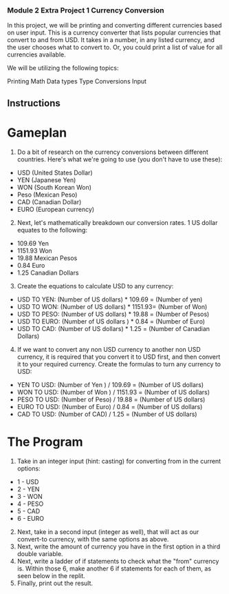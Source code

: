 ### Module 2 Extra Project 1 Currency Conversion
In this project, we will be printing and converting different currencies based on user input. This is a currency converter that lists popular currencies that convert to and from USD. It takes in a number, in any listed currency, and the user chooses what to convert to. Or, you could print a list of value for all currencies available.

We will be utilizing the following topics:

Printing
Math
Data types
Type Conversions
Input

## Instructions
# Gameplan
1. Do a bit of research on the currency conversions between different countries. Here's what we're going to use (you don't have to use these):
* USD (United States Dollar)
* YEN (Japanese Yen)
* WON (South Korean Won)
* Peso (Mexican Peso)
* CAD (Canadian Dollar)
* EURO (European currency)
2. Next, let's mathematically breakdown our conversion rates. 1 US dollar equates to the following:
* 109.69 Yen
* 1151.93 Won
* 19.88 Mexican Pesos
* 0.84 Euro
* 1.25 Canadian Dollars
3. Create the equations to calculate USD to any currency:
* USD TO YEN: (Number of US dollars) * 109.69 = (Number of yen)
* USD TO WON: (Number of US dollars) * 1151.93= (Number of Won)
* USD TO PESO: (Number of US dollars) * 19.88 = (Number of Pesos)
* USD TO EURO: (Number of US dollars ) * 0.84 = (Number of Euro)
* USD TO CAD: (Number of US dollars) * 1.25 = (Number of Canadian Dollars)
4. If we want to convert any non USD currency to another non USD currency, it is required that you convert it to USD first, and then convert it to your required currency. Create the formulas to turn any currency to USD:
* YEN TO USD: (Number of Yen ) / 109.69 = (Number of US dollars)
* WON TO USD: (Number of Won ) / 1151.93 = (Number of US dollars)
* PESO TO USD: (Number of Peso) / 19.88 = (Number of US dollars)
* EURO TO USD: (Number of Euro) / 0.84 = (Number of US dollars)
* CAD TO USD: (Number of CAD) / 1.25 = (Number of US dollars)

# The Program
1. Take in an integer input (hint: casting) for converting from in the current options:
* 1 - USD
* 2 - YEN
* 3 - WON
* 4 - PESO
* 5 - CAD
* 6 - EURO
2. Next, take in a second input (integer as well), that will act as our convert-to currency, with the same options as above.
3. Next, write the amount of currency you have in the first option in a third double variable.
4. Next, write a ladder of if statements to check what the "from" currency is. Within those 6, make another 6 if statements for each of them, as seen below in the replit.
5. Finally, print out the result.
